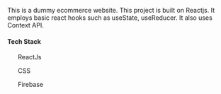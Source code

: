 This is a dummy ecommerce website. This project is built on Reactjs. It employs basic react hooks such as useState, useReducer. It also uses Context API.

<h4>Tech Stack</h4>
<ol>ReactJs</ol>
<ul>CSS</ul>
<ul>Firebase</ul>

